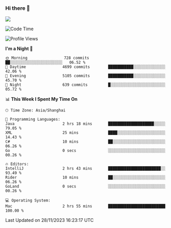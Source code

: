 ### Hi there 👋

<!--
**JJAYCHEN1e/jjaychen1e** is a ✨ _special_ ✨ repository because its `README.md` (this file) appears on your GitHub profile.

Here are some ideas to get you started:

- 🔭 I’m currently working on ...
- 🌱 I’m currently learning ...
- 👯 I’m looking to collaborate on ...
- 🤔 I’m looking for help with ...
- 💬 Ask me about ...
- 📫 How to reach me: ...
- 😄 Pronouns: ...
- ⚡ Fun fact: ...
-->

[![](https://github-readme-stats.vercel.app/api?username=jjaychen1e&show_icons=true)](https://github.com/jjaychen1e/github-readme-stats?count_private=true)

<!--START_SECTION:waka-->
![Code Time](http://img.shields.io/badge/Code%20Time-888%20hrs%2016%20mins-blue)

![Profile Views](http://img.shields.io/badge/Profile%20Views-0-blue)

**I'm a Night 🦉** 

```text
🌞 Morning                728 commits         ██░░░░░░░░░░░░░░░░░░░░░░░   06.52 % 
🌆 Daytime                4699 commits        ███████████░░░░░░░░░░░░░░   42.06 % 
🌃 Evening                5105 commits        ███████████░░░░░░░░░░░░░░   45.70 % 
🌙 Night                  639 commits         █░░░░░░░░░░░░░░░░░░░░░░░░   05.72 % 
```


📊 **This Week I Spent My Time On** 

```text
🕑︎ Time Zone: Asia/Shanghai

💬 Programming Languages: 
Java                     2 hrs 18 mins       ████████████████████░░░░░   79.05 % 
XML                      25 mins             ████░░░░░░░░░░░░░░░░░░░░░   14.43 % 
C#                       10 mins             ██░░░░░░░░░░░░░░░░░░░░░░░   06.26 % 
Go                       0 secs              ░░░░░░░░░░░░░░░░░░░░░░░░░   00.26 % 

🔥 Editors: 
IntelliJ                 2 hrs 43 mins       ███████████████████████░░   93.49 % 
Rider                    10 mins             ██░░░░░░░░░░░░░░░░░░░░░░░   06.26 % 
GoLand                   0 secs              ░░░░░░░░░░░░░░░░░░░░░░░░░   00.26 % 

💻 Operating System: 
Mac                      2 hrs 55 mins       █████████████████████████   100.00 % 
```


 Last Updated on 28/11/2023 16:23:17 UTC
<!--END_SECTION:waka-->
